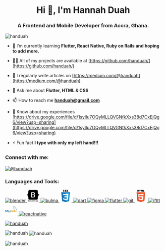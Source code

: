 <h1 align="center">Hi 👋, I'm Hannah Duah</h1>
<h3 align="center">A Frontend and Mobile Developer from Accra, Ghana.</h3>

<p align="left"> <img src="https://komarev.com/ghpvc/?username=handuah&label=Profile%20views&color=0e75b6&style=flat" alt="handuah" /> </p>



- 🌱 I’m currently learning **Flutter, React Native, Ruby on Rails and hoping to add more.**

- 👨‍💻 All of my projects are available at [https://github.com/handuah/](https://github.com/handuah/)

- 📝 I regularly write articles on [https://medium.com/@handuah](https://medium.com/@handuah)

- 💬 Ask me about **Flutter, HTML & CSS**

- 📫 How to reach me **handuah@gmail.com**

- 📄 Know about my experiences [https://drive.google.com/file/d/1sylIu7OQyMLLQVGNfkXxs38d7CxEjQg6/view?usp=sharing](https://drive.google.com/file/d/1sylIu7OQyMLLQVGNfkXxs38d7CxEjQg6/view?usp=sharing)

- ⚡ Fun fact **I type with only my left hand!!!**

<h3 align="left">Connect with me:</h3>
<p align="left">
<a href="https://medium.com/@handuah" target="blank"><img align="center" src="https://raw.githubusercontent.com/rahuldkjain/github-profile-readme-generator/master/src/images/icons/Social/medium.svg" alt="@handuah" height="30" width="40" /></a>
</p>

<h3 align="left">Languages and Tools:</h3>
<p align="left"> <a href="https://www.blender.org/" target="_blank" rel="noreferrer"> <img src="https://download.blender.org/branding/community/blender_community_badge_white.svg" alt="blender" width="40" height="40"/> </a> <a href="https://getbootstrap.com" target="_blank" rel="noreferrer"> <img src="https://raw.githubusercontent.com/devicons/devicon/master/icons/bootstrap/bootstrap-plain-wordmark.svg" alt="bootstrap" width="40" height="40"/> </a> <a href="https://bulma.io/" target="_blank" rel="noreferrer"> <img src="https://raw.githubusercontent.com/gilbarbara/logos/804dc257b59e144eaca5bc6ffd16949752c6f789/logos/bulma.svg" alt="bulma" width="40" height="40"/> </a> <a href="https://www.w3schools.com/css/" target="_blank" rel="noreferrer"> <img src="https://raw.githubusercontent.com/devicons/devicon/master/icons/css3/css3-original-wordmark.svg" alt="css3" width="40" height="40"/> </a> <a href="https://dart.dev" target="_blank" rel="noreferrer"> <img src="https://www.vectorlogo.zone/logos/dartlang/dartlang-icon.svg" alt="dart" width="40" height="40"/> </a> <a href="https://www.figma.com/" target="_blank" rel="noreferrer"> <img src="https://www.vectorlogo.zone/logos/figma/figma-icon.svg" alt="figma" width="40" height="40"/> </a> <a href="https://flutter.dev" target="_blank" rel="noreferrer"> <img src="https://www.vectorlogo.zone/logos/flutterio/flutterio-icon.svg" alt="flutter" width="40" height="40"/> </a> <a href="https://git-scm.com/" target="_blank" rel="noreferrer"> <img src="https://www.vectorlogo.zone/logos/git-scm/git-scm-icon.svg" alt="git" width="40" height="40"/> </a> <a href="https://www.w3.org/html/" target="_blank" rel="noreferrer"> <img src="https://raw.githubusercontent.com/devicons/devicon/master/icons/html5/html5-original-wordmark.svg" alt="html5" width="40" height="40"/> </a> <a href="https://ifttt.com/" target="_blank" rel="noreferrer"> <img src="https://www.vectorlogo.zone/logos/ifttt/ifttt-ar21.svg" alt="ifttt" width="40" height="40"/> </a> <a href="https://www.mysql.com/" target="_blank" rel="noreferrer"> <img src="https://raw.githubusercontent.com/devicons/devicon/master/icons/mysql/mysql-original-wordmark.svg" alt="mysql" width="40" height="40"/> </a> <a href="https://reactnative.dev/" target="_blank" rel="noreferrer"> <img src="https://reactnative.dev/img/header_logo.svg" alt="reactnative" width="40" height="40"/> </a> </p>

<p align="left"> <a href="https://github.com/ryo-ma/github-profile-trophy"><img src="https://github-profile-trophy.vercel.app/?username=handuah" alt="handuah" /></a> </p>

<p><img align="left" src="https://github-readme-stats.vercel.app/api/top-langs?username=handuah&show_icons=true&locale=en&layout=compact" alt="handuah" /></p>

<p>&nbsp;<img align="center" src="https://github-readme-stats.vercel.app/api?username=handuah&show_icons=true&locale=en" alt="handuah" /></p>

<p><img align="center" src="https://github-readme-streak-stats.herokuapp.com/?user=handuah&" alt="handuah" /></p>

